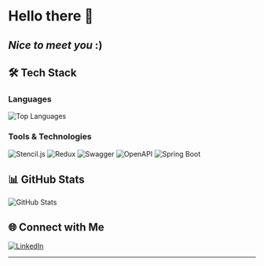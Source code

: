 # Hello there 👋

*Nice to meet you*  :)
---

## 🛠 Tech Stack

### Languages
![Top Languages](https://github-readme-stats.vercel.app/api/top-langs/?username=timhateuchlieb&layout=compact&theme=dark)

### Tools & Technologies
<div align="left">
  <img src="https://img.shields.io/badge/-Stencil-FF6F61?style=flat-square&logo=stencil&logoColor=white" alt="Stencil.js"/>
  <img src="https://img.shields.io/badge/-Redux-764ABC?style=flat-square&logo=redux&logoColor=white" alt="Redux"/>
  <img src="https://img.shields.io/badge/-Swagger-85EA2D?style=flat-square&logo=swagger&logoColor=black" alt="Swagger"/>
  <img src="https://img.shields.io/badge/-OpenAPI-6BA539?style=flat-square&logo=openapi-initiative&logoColor=white" alt="OpenAPI"/>
  <img src="https://img.shields.io/badge/-Spring%20Boot-6DB33F?style=flat-square&logo=spring-boot&logoColor=white" alt="Spring Boot"/>
</div>

## 📊 GitHub Stats
![GitHub Stats](https://github-readme-stats.vercel.app/api?username=timhateuchlieb&show_icons=true&theme=dark)

## 🌐 Connect with Me
<div align="left">
  <a href="https://www.linkedin.com/in/tim-schubert-232845309/">
    <img src="https://img.shields.io/badge/-LinkedIn-0A66C2?style=flat-square&logo=linkedin&logoColor=white" alt="LinkedIn"/>
  </a>
</div>

---
